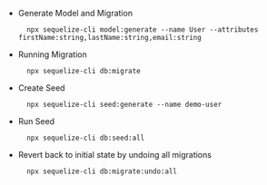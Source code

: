 - Generate Model and Migration

        npx sequelize-cli model:generate --name User --attributes firstName:string,lastName:string,email:string

- Running Migration

        npx sequelize-cli db:migrate

- Create Seed

        npx sequelize-cli seed:generate --name demo-user

- Run Seed

        npx sequelize-cli db:seed:all

- Revert back to initial state by undoing all migrations

        npx sequelize-cli db:migrate:undo:all
